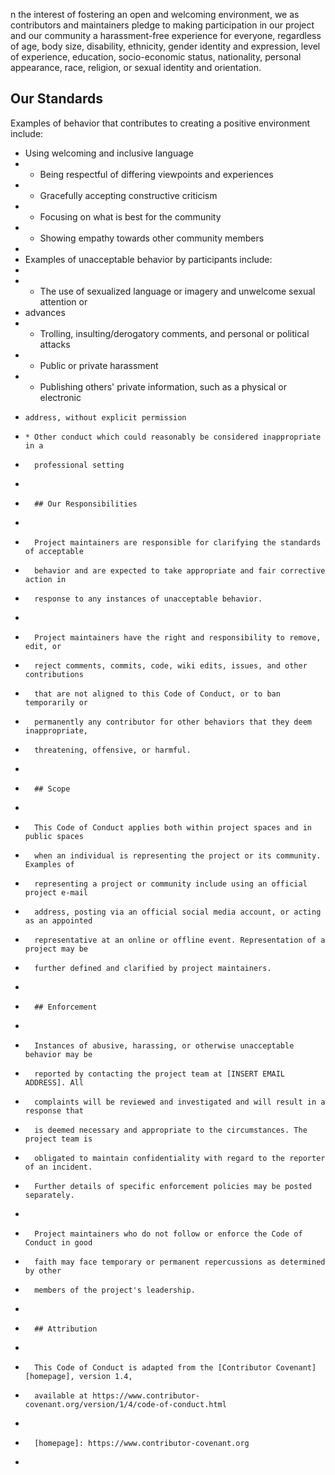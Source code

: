 n the interest of fostering an open and welcoming environment, we as
contributors and maintainers pledge to making participation in our project and
our community a harassment-free experience for everyone, regardless of age, body
size, disability, ethnicity, gender identity and expression, level of experience,
education, socio-economic status, nationality, personal appearance, race,
religion, or sexual identity and orientation.

## Our Standards

Examples of behavior that contributes to creating a positive environment
include:

* Using welcoming and inclusive language
* * Being respectful of differing viewpoints and experiences
* * Gracefully accepting constructive criticism
* * Focusing on what is best for the community
* * Showing empathy towards other community members
*
* Examples of unacceptable behavior by participants include:
*
* * The use of sexualized language or imagery and unwelcome sexual attention or
*   advances
*   * Trolling, insulting/derogatory comments, and personal or political attacks
*   * Public or private harassment
*   * Publishing others' private information, such as a physical or electronic
*     address, without explicit permission
*     * Other conduct which could reasonably be considered inappropriate in a
*       professional setting
*
*       ## Our Responsibilities
*
*       Project maintainers are responsible for clarifying the standards of acceptable
*       behavior and are expected to take appropriate and fair corrective action in
*       response to any instances of unacceptable behavior.
*
*       Project maintainers have the right and responsibility to remove, edit, or
*       reject comments, commits, code, wiki edits, issues, and other contributions
*       that are not aligned to this Code of Conduct, or to ban temporarily or
*       permanently any contributor for other behaviors that they deem inappropriate,
*       threatening, offensive, or harmful.
*
*       ## Scope
*
*       This Code of Conduct applies both within project spaces and in public spaces
*       when an individual is representing the project or its community. Examples of
*       representing a project or community include using an official project e-mail
*       address, posting via an official social media account, or acting as an appointed
*       representative at an online or offline event. Representation of a project may be
*       further defined and clarified by project maintainers.
*
*       ## Enforcement
*
*       Instances of abusive, harassing, or otherwise unacceptable behavior may be
*       reported by contacting the project team at [INSERT EMAIL ADDRESS]. All
*       complaints will be reviewed and investigated and will result in a response that
*       is deemed necessary and appropriate to the circumstances. The project team is
*       obligated to maintain confidentiality with regard to the reporter of an incident.
*       Further details of specific enforcement policies may be posted separately.
*
*       Project maintainers who do not follow or enforce the Code of Conduct in good
*       faith may face temporary or permanent repercussions as determined by other
*       members of the project's leadership.
*
*       ## Attribution
*
*       This Code of Conduct is adapted from the [Contributor Covenant][homepage], version 1.4,
*       available at https://www.contributor-covenant.org/version/1/4/code-of-conduct.html
*
*       [homepage]: https://www.contributor-covenant.org
*
